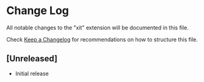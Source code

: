 # Change Log

All notable changes to the "xit" extension will be documented in this file.

Check [Keep a Changelog](http://keepachangelog.com/) for recommendations on how to structure this file.

## [Unreleased]

- Initial release